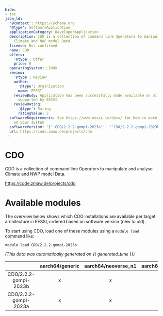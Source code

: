 ```yaml
---
hide:
- toc
json_ld:
  '@context': https://schema.org
  '@type': SoftwareApplication
  applicationCategory: DeveloperApplication
  description: CDO is a collection of command line Operators to manipulate and analyse
    Climate and NWP model Data.
  license: Not confirmed
  name: CDO
  offers:
    '@type': Offer
    price: 0
  operatingSystem: LINUX
  review:
    '@type': Review
    author:
      '@type': Organization
      name: EESSI
    reviewBody: Application has been successfully made available on all architectures
      supported by EESSI
    reviewRating:
      '@type': Rating
      ratingValue: 5
  softwareRequirements: See https://www.eessi.io/docs/ for how to make EESSI available
    on your system
  softwareVersion: '[''CDO/2.2.2-gompi-2023a'', ''CDO/2.2.2-gompi-2023b'']'
  url: https://code.zmaw.de/projects/cdo
---
```


CDO
===


CDO is a collection of command line Operators to manipulate and analyse Climate and NWP model Data.

https://code.zmaw.de/projects/cdo
# Available modules


The overview below shows which CDO installations are available per target architecture in EESSI, ordered based on software version (new to old).

To start using CDO, load one of these modules using a `module load` command like:

```shell
module load CDO/2.2.2-gompi-2023b
```

*(This data was automatically generated on {{ generated_time }})*  

| |aarch64/generic|aarch64/neoverse_n1|aarch64/neoverse_v1|x86_64/generic|x86_64/amd/zen2|x86_64/amd/zen3|x86_64/amd/zen4|x86_64/intel/haswell|x86_64/intel/sapphirerapids|x86_64/intel/skylake_avx512|
| :---: | :---: | :---: | :---: | :---: | :---: | :---: | :---: | :---: | :---: | :---: |
|CDO/2.2.2-gompi-2023b|x|x|x|x|x|x|x|x|x|x|
|CDO/2.2.2-gompi-2023a|x|x|x|x|x|x|x|x|x|x|
